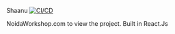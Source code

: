 Shaanu [![CI/CD](https://github.com/abhinaypandey02/shaanu/actions/workflows/main.yml/badge.svg)](https://github.com/abhinaypandey02/shaanu/actions/workflows/main.yml)

NoidaWorkshop.com to view the project. Built in React.Js
